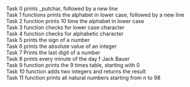 Task 0 prints _putchar, followed by a new line                                                                                          
Task 1 functions prints the alphabet in lower case, followed by a new line                                                              
Task 2 function prints 10 time the alphabet in lower case                                                                               
Task 3 function checks for lower case character                                                                                         
Task 4 function checks for alphabetic character                                                                                         
Task 5 prints the sign of a number                                                                                                      
Task 6 prints the absolute value of an integer                                                                                          
Task 7 Prints the last digit of a number                                                                                                
Task 8 prints every minute of the day f Jack Bauer                                                                                      
Task 9 function prints the 9 times table, starting with 0                                                                               
Task 10 function adds two integers and returns the result                                                                               
Task 11 function prints all natural numbers starting from n to 98
